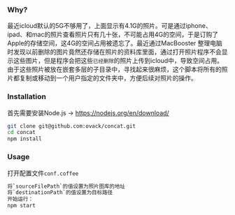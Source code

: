 ### Why?
最近icloud默认的5G不够用了，上面显示有4.1G的照片。可是通过iphone、ipad、和mac的照片查看照片只有几十张，不可能占用4G的空间，于是订购了Apple的存储空间，这4G的空间占用被遗忘了。最近通过MacBooster 整理电脑时发现以前删除的图片竟然还存储在照片的资料库里面，通过打开照片程序不会显示这些图片，但是程序会把这些`已经删除`的照片上传到icloud中，导致空间占用。由于这些照片被放在嵌套多层的子目录中，寻找起来很麻烦，这个脚本将所有的照片都复制或移动到一个用户指定的文件夹中，方便后续对照片的操作。

### Installation
首先需要安装Node.js -> https://nodejs.org/en/download/
```bash
git clone git@github.com:ovack/concat.git
cd concat
npm install
```

### Usage

打开配置文件`conf.coffee`
```bash
将`sourceFilePath`的值设置为照片图库的地址
将`destinationPath`的值设置为目标路径
开始运行：
npm start
```
